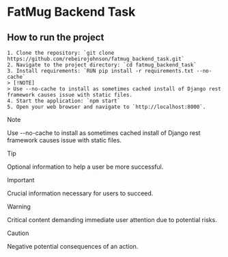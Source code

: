 # FatMug Backend Task

## How to run the project

    1. Clone the repository: `git clone https://github.com/rebeirojohnson/fatmug_backend_task.git`
    2. Navigate to the project directory: `cd fatmug_backend_task`
    3. Install requirements: `RUN pip install -r requirements.txt --no-cache`
    > [!NOTE]  
    > Use --no-cache to install as sometimes cached install of Django rest framework causes issue with static files.
    4. Start the application: `npm start`
    5. Open your web browser and navigate to `http://localhost:8000`.

> [!NOTE]  
> Use --no-cache to install as sometimes cached install of Django rest framework causes issue with static files.

> [!TIP]
> Optional information to help a user be more successful.

> [!IMPORTANT]  
> Crucial information necessary for users to succeed.

> [!WARNING]  
> Critical content demanding immediate user attention due to potential risks.

> [!CAUTION]
> Negative potential consequences of an action.
